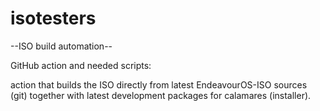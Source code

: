 # isotesters
--ISO build automation--

GitHub action and needed scripts:

action that builds the ISO directly from latest EndeavourOS-ISO sources (git) together with latest development packages for calamares (installer).
